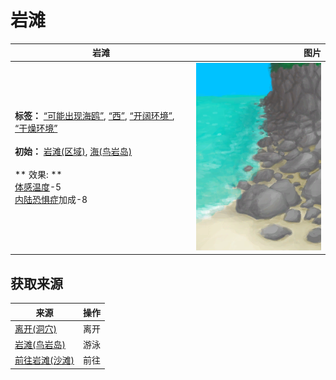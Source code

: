 # 岩滩  
>   
  
  岩滩  |   图片   
 ----  |  ----:   
 **标签：**	[“可能出现海鸥”](tag_Coastal.md), [“西”](tag_West.md), [“开阔环境”](tag_EnvOpen.md), [“干燥环境”](tag_EnvDry.md)<br><br>**初始：**	[岩滩(区域)](Rocks.md), [海(鸟岩岛)](Sea_Rocks.md)<br><br>** 效果: **<br>[体感温度](TemperaturePerceived.md)-5<br>[内陆恐惧症](LandSickness.md)加成-8  |  <img decoding="async" src="Sprite/RockyPath.png" href="a.md" style="max-width:300px;max-height:300px;">   
  
## 获取来源  
来源  |  操作  
----  |  ----  
[离开(洞穴)](CaveSeaExit.md)  |  离开  
[岩滩(鸟岩岛)](Path_BirdRockToRocks.md)  |  游泳  
[前往岩滩(沙滩)](Path_BeachToRocks.md)  |  前往  


<script>document.title="岩滩 - 卡牌生存百科 Card Survival Wiki";</script>